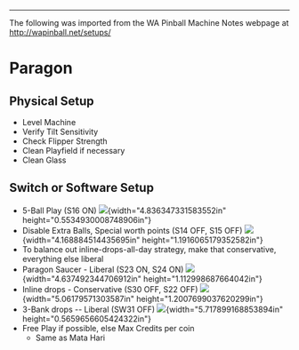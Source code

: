 ***
The following was imported from the WA Pinball Machine Notes webpage at http://wapinball.net/setups/
# Paragon
## Physical Setup
-   Level Machine
-   Verify Tilt Sensitivity
-   Check Flipper Strength
-   Clean Playfield if necessary
-   Clean Glass
## Switch or Software Setup
-   5-Ball Play (S16 ON)
    ![](media/image1.png){width="4.836347331583552in" height="0.5534930008748906in"}
-   Disable Extra Balls, Special worth points (S14 OFF, S15 OFF)
    ![](media/image2.png){width="4.168884514435695in" height="1.1916065179352582in"}
-   To balance out inline-drops-all-day strategy, make that conservative, everything else liberal
-   Paragon Saucer - Liberal (S23 ON, S24 ON)
    ![](media/image3.png){width="4.637492344706912in" height="1.112998687664042in"}
-   Inline drops - Conservative (S30 OFF, S22 OFF)
    ![](media/image4.png){width="5.06179571303587in" height="1.2007699037620299in"}
-   3-Bank drops -- Liberal (SW31 OFF)
    ![](media/image5.png){width="5.717899168853894in" height="0.5659656605424322in"}
-   Free Play if possible, else Max Credits per coin
    -   Same as Mata Hari
